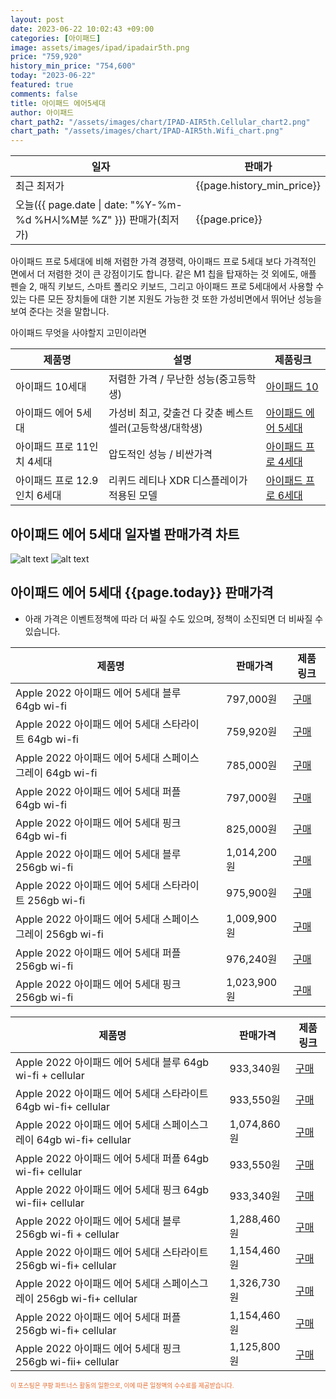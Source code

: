 ```yaml
---
layout: post
date: 2023-06-22 10:02:43 +09:00
categories: [아이패드]
image: assets/images/ipad/ipadair5th.png
price: "759,920"
history_min_price: "754,600"
today: "2023-06-22"
featured: true
comments: false
title: 아이패드 에어5세대
author: 아이패드
chart_path2: "/assets/images/chart/IPAD-AIR5th.Cellular_chart2.png"
chart_path: "/assets/images/chart/IPAD-AIR5th.Wifi_chart.png"
---
```


<main>
<table id="rwd-table-large">
<thread>
<tr>
<th>일자</th>
<th>판매가</th>
</tr>
</thread>
<tbody>
<tr><td>최근 최저가</td><td>{{page.history_min_price}}</td></tr>
<tr><td>오늘({{ page.date | date: "%Y-%m-%d %H시%M분 %Z" }}) 판매가(최저가)</td><td>{{page.price}}</td></tr>
</tbody>
</table>
</main>


아이패드 프로 5세대에 비해 저렴한 가격 경쟁력,
아이패드 프로 5세대 보다 가격적인 면에서 더 저렴한 것이 큰 강점이기도 합니다. 같은 M1 칩을 탑재하는 것 외에도, 애플 펜슬 2, 매직 키보드, 스마트 폴리오 키보드, 그리고 아이패드 프로 5세대에서 사용할 수 있는 다른 모든 장치들에 대한 기본 지원도 가능한 것 또한 가성비면에서 뛰어난 성능을 보여 준다는 것을 말합니다.

<main>
<P>아이패드 무엇을 사야할지 고민이라면</P>
<table id="rwd-table">
  <thead>
    <tr>
      <th>제품명</th>
      <th>설명</th>
      <th>제품링크</th>
    </tr>
  </thead>
  <tbody>
    <tr>
       <td>아이패드 10세대</td>
       <td>저렴한 가격 / 무난한 성능(중고등학생)</td>
       <td><a href='/APPLE-IPAD-10th/'>아이패드 10</a></td>
    </tr>
    <tr>
       <td>아이패드 에어 5세대</td>
       <td>가성비 최고, 갖출건 다 갖춘 베스트 셀러(고등학생/대학생)</td>
       <td><a href='/APPLE-IPAD-AIR5th/'>아이패드 에어 5세대</a></td>
    </tr>
    <tr>
       <td>아이패드 프로 11인치 4세대</td>
       <td>압도적인 성능 / 비싼가격</td>
       <td><a href='/APPLE-IPAD-PRO4th/'>아이패드 프로 4세대</a></td>
    </tr>
    <tr>
       <td>아이패드 프로 12.9인치 6세대</td>
       <td>리퀴드 레티나 XDR 디스플레이가 적용된 모델</td>
       <td><a href='/APPLE-IPAD-PRO6th/'>아이패드 프로 6세대</a></td>
    </tr>
  </tbody>
</table>
</main>


## 아이패드 에어 5세대 일자별 판매가격 차트
![alt text]({{page.chart_path}} "아이패드 에어 5세대 Wifi 판매가격 차트")
![alt text]({{page.chart_path2}} "아이패드 에어 5세대 Cellular 판매가격 차트")

## 아이패드 에어 5세대 {{page.today}} 판매가격
- 아래 가격은 이벤트정책에 따라 더 싸질 수도 있으며, 정책이 소진되면 더 비싸질 수 있습니다.
<main>
<table id="rwd-table-large">
  <thead>
    <tr>
      <th>제품명</th>
      <th></th>
      <th>판매가격</th>
      <th>제품링크</th>
    </tr>
  </thead>
  <tbody><tr>
        <td>Apple 2022 아이패드 에어 5세대 블루 64gb wi-fi</td>
        <td></td>
        <td>797,000원</td>
        <td><a href='https://link.coupang.com/a/SAerg' target='_blank'>구매</a></td>
        </tr><tr>
        <td>Apple 2022 아이패드 에어 5세대 스타라이트 64gb wi-fi</td>
        <td></td>
        <td>759,920원</td>
        <td><a href='https://link.coupang.com/a/SAeeA' target='_blank'>구매</a></td>
        </tr><tr>
        <td>Apple 2022 아이패드 에어 5세대 스페이스그레이 64gb wi-fi</td>
        <td></td>
        <td>785,000원</td>
        <td><a href='https://link.coupang.com/a/SAfcf' target='_blank'>구매</a></td>
        </tr><tr>
        <td>Apple 2022 아이패드 에어 5세대 퍼플 64gb wi-fi</td>
        <td></td>
        <td>797,000원</td>
        <td><a href='https://link.coupang.com/a/SAfvg' target='_blank'>구매</a></td>
        </tr><tr>
        <td>Apple 2022 아이패드 에어 5세대 핑크 64gb wi-fi</td>
        <td></td>
        <td>825,000원</td>
        <td><a href='https://link.coupang.com/a/SAfO5' target='_blank'>구매</a></td>
        </tr><tr>
        <td>Apple 2022 아이패드 에어 5세대 블루  256gb wi-fi</td>
        <td></td>
        <td>1,014,200원</td>
        <td><a href='https://link.coupang.com/a/SAez7' target='_blank'>구매</a></td>
        </tr><tr>
        <td>Apple 2022 아이패드 에어 5세대 스타라이트 256gb wi-fi</td>
        <td></td>
        <td>975,900원</td>
        <td><a href='https://link.coupang.com/a/SAdYc' target='_blank'>구매</a></td>
        </tr><tr>
        <td>Apple 2022 아이패드 에어 5세대 스페이스그레이 256gb wi-fi</td>
        <td></td>
        <td>1,009,900원</td>
        <td><a href='https://link.coupang.com/a/SAfgS' target='_blank'>구매</a></td>
        </tr><tr>
        <td>Apple 2022 아이패드 에어 5세대 퍼플 256gb wi-fi</td>
        <td></td>
        <td>976,240원</td>
        <td><a href='https://link.coupang.com/a/SAfCf' target='_blank'>구매</a></td>
        </tr><tr>
        <td>Apple 2022 아이패드 에어 5세대 핑크 256gb wi-fi</td>
        <td></td>
        <td>1,023,900원</td>
        <td><a href='https://link.coupang.com/a/SAfXo' target='_blank'>구매</a></td>
        </tr></tbody>
</table>

<table id="rwd-table-large">
  <thead>
    <tr>
      <th>제품명</th>
      <th></th>
      <th>판매가격</th>
      <th>제품링크</th>
    </tr>
  </thead>
  <tbody>               
                <tr>
            <td>Apple 2022 아이패드 에어 5세대 블루 64gb wi-fi + cellular</td>
            <td></td>
            <td>933,340원</td>
            <td><a href='https://link.coupang.com/a/SAew3' target='_blank'>구매</a></td>
            </tr><tr>
            <td>Apple 2022 아이패드 에어 5세대 스타라이트 64gb wi-fi+ cellular</td>
            <td></td>
            <td>933,550원</td>
            <td><a href='https://link.coupang.com/a/SAekf' target='_blank'>구매</a></td>
            </tr><tr>
            <td>Apple 2022 아이패드 에어 5세대 스페이스그레이 64gb wi-fi+ cellular</td>
            <td></td>
            <td>1,074,860원</td>
            <td><a href='https://link.coupang.com/a/SAe8I' target='_blank'>구매</a></td>
            </tr><tr>
            <td>Apple 2022 아이패드 에어 5세대 퍼플 64gb wi-fi+ cellular</td>
            <td></td>
            <td>933,550원</td>
            <td><a href='https://link.coupang.com/a/SAfyl' target='_blank'>구매</a></td>
            </tr><tr>
            <td>Apple 2022 아이패드 에어 5세대 핑크 64gb wi-fii+ cellular</td>
            <td></td>
            <td>933,340원</td>
            <td><a href='https://link.coupang.com/a/SAfUD' target='_blank'>구매</a></td>
            </tr><tr>
            <td>Apple 2022 아이패드 에어 5세대 블루 256gb wi-fi + cellular</td>
            <td></td>
            <td>1,288,460원</td>
            <td><a href='https://link.coupang.com/a/SAeEA' target='_blank'>구매</a></td>
            </tr><tr>
            <td>Apple 2022 아이패드 에어 5세대 스타라이트 256gb wi-fi+ cellular</td>
            <td></td>
            <td>1,154,460원</td>
            <td><a href='https://link.coupang.com/a/SAea1' target='_blank'>구매</a></td>
            </tr><tr>
            <td>Apple 2022 아이패드 에어 5세대 스페이스그레이 256gb wi-fi+ cellular</td>
            <td></td>
            <td>1,326,730원</td>
            <td><a href='https://link.coupang.com/a/SAfme' target='_blank'>구매</a></td>
            </tr><tr>
            <td>Apple 2022 아이패드 에어 5세대 퍼플 256gb wi-fi+ cellular</td>
            <td></td>
            <td>1,154,460원</td>
            <td><a href='https://link.coupang.com/a/SAfJk' target='_blank'>구매</a></td>
            </tr><tr>
            <td>Apple 2022 아이패드 에어 5세대 핑크 256gb wi-fii+ cellular</td>
            <td></td>
            <td>1,125,800원</td>
            <td><a href='https://link.coupang.com/a/SAf0M' target='_blank'>구매</a></td>
            </tr>
</tbody>
</table>                 
                
</main>
<div style="color:#e56a2c;font-size: 0.7em;" >
이 포스팅은 쿠팡 파트너스 활동의 일환으로, 이에 따른 일정액의 수수료를 제공받습니다.
</div>
